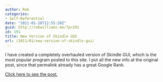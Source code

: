 ```yaml
---
author: Rob
categories:
- Self-Referential
date: "2011-01-28T12:55:20Z"
guid: http://robwilliams.me/?p=191
id: 191
title: New Version of Skindle GUI
url: /2011/01/new-version-of-skindle-gui/
---
```

I have created a completely overhauled version of Skindle GUI, which is the most popular program posted to this site. I put all the new info at the original post, since that permalink already has a great Google Rank.

[Click here to see the post.](http://robwilliams.me/2010/07/skindle-gui/)